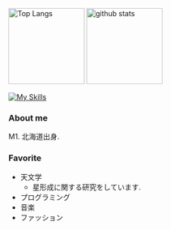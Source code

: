 <p align="left"> 
  <img alt="Top Langs" height="150px" src="https://github-readme-stats.vercel.app/api/top-langs/?username=kotora260&count_private=true&show_icons=true&theme=github_dark" />
  <img alt="github stats" height="150px" src="https://github-readme-stats.vercel.app/api?username=kotora260&count_private=true&show_icons=true&show_icons=true&theme=github_dark" />
</p>

[![My Skills](https://skillicons.dev/icons?i=c,py,ruby,vscode,git,github,discord,notion)](https://skillicons.dev)

### About me
M1. 北海道出身.

### Favorite
- 天文学
  - 星形成に関する研究をしています.
- プログラミング
- 音楽
- ファッション
